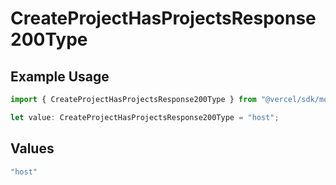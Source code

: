 # CreateProjectHasProjectsResponse200Type

## Example Usage

```typescript
import { CreateProjectHasProjectsResponse200Type } from "@vercel/sdk/models/createprojectop.js";

let value: CreateProjectHasProjectsResponse200Type = "host";
```

## Values

```typescript
"host"
```